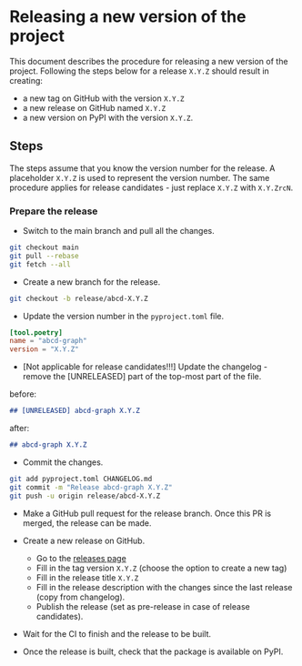 # Releasing a new version of the project

This document describes the procedure for releasing a new version of the project.
Following the steps below for a release `X.Y.Z` should result in creating:
- a new tag on GitHub with the version `X.Y.Z`
- a new release on GitHub named `X.Y.Z`
- a new version on PyPI with the version `X.Y.Z`.

## Steps

The steps assume that you know the version number for the release.
A placeholder `X.Y.Z` is used to represent the version number.
The same procedure applies for release candidates - just replace `X.Y.Z` with `X.Y.ZrcN`.

### Prepare the release
- Switch to the main branch and pull all the changes.

```bash
git checkout main
git pull --rebase
git fetch --all
```

- Create a new branch for the release.

```bash
git checkout -b release/abcd-X.Y.Z
```

- Update the version number in the `pyproject.toml` file.

```toml
[tool.poetry]
name = "abcd-graph"
version = "X.Y.Z"
```

- [Not applicable for release candidates!!!] Update the changelog - remove the [UNRELEASED] part of the top-most part of the file.

before:
```markdown
## [UNRELEASED] abcd-graph X.Y.Z
```

after:
```markdown
## abcd-graph X.Y.Z
```

- Commit the changes.

```bash
git add pyproject.toml CHANGELOG.md
git commit -m "Release abcd-graph X.Y.Z"
git push -u origin release/abcd-X.Y.Z
```

- Make a GitHub pull request for the release branch.
Once this PR is merged, the release can be made.

- Create a new release on GitHub.
  - Go to the [releases page](https://github.com/AleksanderWWW/abcd-graph/releases/new)
  - Fill in the tag version `X.Y.Z` (choose the option to create a new tag)
  - Fill in the release title `X.Y.Z`
  - Fill in the release description with the changes since the last release (copy from changelog).
  - Publish the release (set as pre-release in case of release candidates).
- Wait for the CI to finish and the release to be built.
- Once the release is built, check that the package is available on PyPI.
